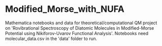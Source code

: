 # Modified_Morse_with_NUFA
Mathematica notebooks and data for theoretical/computational QM project on 'Rovibrational Spectroscopy of Diatomic Molecules in Modified-Morse Potential using Nikiforov-Uvarov Functional Analysis'. Notebooks need molecular_data.csv in the 'data' folder to run.
